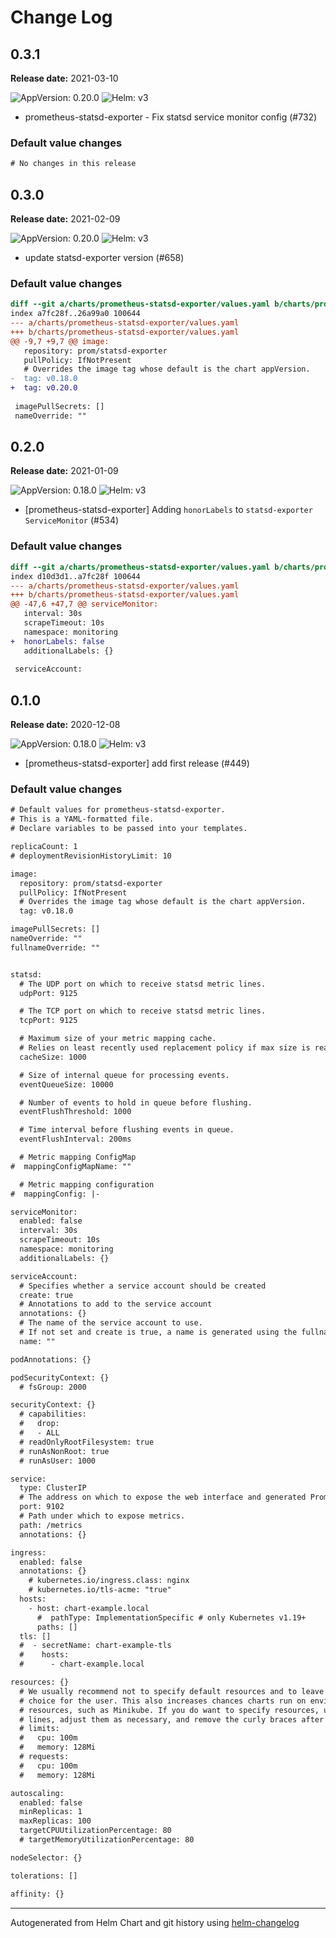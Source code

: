 # Change Log

## 0.3.1 

**Release date:** 2021-03-10

![AppVersion: 0.20.0](https://img.shields.io/static/v1?label=AppVersion&message=0.20.0&color=success&logo=)
![Helm: v3](https://img.shields.io/static/v1?label=Helm&message=v3&color=informational&logo=helm)


* prometheus-statsd-exporter - Fix statsd service monitor config (#732) 

### Default value changes

```diff
# No changes in this release
```

## 0.3.0 

**Release date:** 2021-02-09

![AppVersion: 0.20.0](https://img.shields.io/static/v1?label=AppVersion&message=0.20.0&color=success&logo=)
![Helm: v3](https://img.shields.io/static/v1?label=Helm&message=v3&color=informational&logo=helm)


* update statsd-exporter version (#658) 

### Default value changes

```diff
diff --git a/charts/prometheus-statsd-exporter/values.yaml b/charts/prometheus-statsd-exporter/values.yaml
index a7fc28f..26a99a0 100644
--- a/charts/prometheus-statsd-exporter/values.yaml
+++ b/charts/prometheus-statsd-exporter/values.yaml
@@ -9,7 +9,7 @@ image:
   repository: prom/statsd-exporter
   pullPolicy: IfNotPresent
   # Overrides the image tag whose default is the chart appVersion.
-  tag: v0.18.0
+  tag: v0.20.0
 
 imagePullSecrets: []
 nameOverride: ""
```

## 0.2.0 

**Release date:** 2021-01-09

![AppVersion: 0.18.0](https://img.shields.io/static/v1?label=AppVersion&message=0.18.0&color=success&logo=)
![Helm: v3](https://img.shields.io/static/v1?label=Helm&message=v3&color=informational&logo=helm)


* [prometheus-statsd-exporter] Adding `honorLabels` to `statsd-exporter` `ServiceMonitor` (#534) 

### Default value changes

```diff
diff --git a/charts/prometheus-statsd-exporter/values.yaml b/charts/prometheus-statsd-exporter/values.yaml
index d10d3d1..a7fc28f 100644
--- a/charts/prometheus-statsd-exporter/values.yaml
+++ b/charts/prometheus-statsd-exporter/values.yaml
@@ -47,6 +47,7 @@ serviceMonitor:
   interval: 30s
   scrapeTimeout: 10s
   namespace: monitoring
+  honorLabels: false
   additionalLabels: {}
 
 serviceAccount:
```

## 0.1.0 

**Release date:** 2020-12-08

![AppVersion: 0.18.0](https://img.shields.io/static/v1?label=AppVersion&message=0.18.0&color=success&logo=)
![Helm: v3](https://img.shields.io/static/v1?label=Helm&message=v3&color=informational&logo=helm)


* [prometheus-statsd-exporter] add first release (#449) 

### Default value changes

```diff
# Default values for prometheus-statsd-exporter.
# This is a YAML-formatted file.
# Declare variables to be passed into your templates.

replicaCount: 1
# deploymentRevisionHistoryLimit: 10

image:
  repository: prom/statsd-exporter
  pullPolicy: IfNotPresent
  # Overrides the image tag whose default is the chart appVersion.
  tag: v0.18.0

imagePullSecrets: []
nameOverride: ""
fullnameOverride: ""


statsd:
  # The UDP port on which to receive statsd metric lines.
  udpPort: 9125

  # The TCP port on which to receive statsd metric lines.
  tcpPort: 9125

  # Maximum size of your metric mapping cache.
  # Relies on least recently used replacement policy if max size is reached.
  cacheSize: 1000

  # Size of internal queue for processing events.
  eventQueueSize: 10000

  # Number of events to hold in queue before flushing.
  eventFlushThreshold: 1000

  # Time interval before flushing events in queue.
  eventFlushInterval: 200ms

  # Metric mapping ConfigMap
#  mappingConfigMapName: ""

  # Metric mapping configuration
#  mappingConfig: |-

serviceMonitor:
  enabled: false
  interval: 30s
  scrapeTimeout: 10s
  namespace: monitoring
  additionalLabels: {}

serviceAccount:
  # Specifies whether a service account should be created
  create: true
  # Annotations to add to the service account
  annotations: {}
  # The name of the service account to use.
  # If not set and create is true, a name is generated using the fullname template
  name: ""

podAnnotations: {}

podSecurityContext: {}
  # fsGroup: 2000

securityContext: {}
  # capabilities:
  #   drop:
  #   - ALL
  # readOnlyRootFilesystem: true
  # runAsNonRoot: true
  # runAsUser: 1000

service:
  type: ClusterIP
  # The address on which to expose the web interface and generated Prometheus metrics.
  port: 9102
  # Path under which to expose metrics.
  path: /metrics
  annotations: {}

ingress:
  enabled: false
  annotations: {}
    # kubernetes.io/ingress.class: nginx
    # kubernetes.io/tls-acme: "true"
  hosts:
    - host: chart-example.local
      #  pathType: ImplementationSpecific # only Kubernetes v1.19+
      paths: []
  tls: []
  #  - secretName: chart-example-tls
  #    hosts:
  #      - chart-example.local

resources: {}
  # We usually recommend not to specify default resources and to leave this as a conscious
  # choice for the user. This also increases chances charts run on environments with little
  # resources, such as Minikube. If you do want to specify resources, uncomment the following
  # lines, adjust them as necessary, and remove the curly braces after 'resources:'.
  # limits:
  #   cpu: 100m
  #   memory: 128Mi
  # requests:
  #   cpu: 100m
  #   memory: 128Mi

autoscaling:
  enabled: false
  minReplicas: 1
  maxReplicas: 100
  targetCPUUtilizationPercentage: 80
  # targetMemoryUtilizationPercentage: 80

nodeSelector: {}

tolerations: []

affinity: {}
```

---
Autogenerated from Helm Chart and git history using [helm-changelog](https://github.com/tropnikovvl/helm-changelog)
